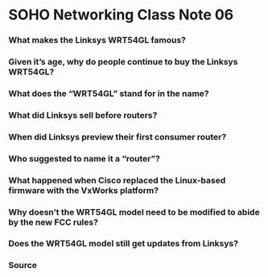 # SOHO Networking Class Note 06
### What makes the Linksys WRT54GL famous?

### Given it’s age, why do people continue to buy the Linksys WRT54GL?

### What does the “WRT54GL” stand for in the name?

### What did Linksys sell before routers?

### When did Linksys preview their first consumer router?

### Who suggested to name it a “router”?

### What happened when Cisco replaced the Linux-based firmware with the VxWorks platform?

### Why doesn’t the WRT54GL model need to be modified to abide by the new FCC rules?

### Does the WRT54GL model still get updates from Linksys?

### Source
